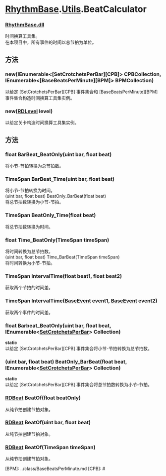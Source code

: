 # [RhythmBase](../../RadiationTherapy.md).[Utils](../namespace/Utils.md).BeatCalculator  


### [RhythmBase.dll](../assembly/RhythmBase.md)  
时间换算工具集。    
在本项目中，所有事件的时间以总节拍为单位。  
  
## 方法  
  


### new(IEnumerable\<[SetCrotchetsPerBar][CPB]\> CPBCollection, IEnumerable\<[BaseBeatsPerMinute][BPM]\> BPMCollection)  
以给定 [SetCrotchetsPerBar][CPB] 事件集合和 [BaseBeatsPerMinute][BPM] 事件集合构造时间换算工具集实例。  


### new([RDLevel](../class/RDLevel.md) level)  
以给定关卡构造时间换算工具集实例。  
  
## 方法  
  


### float BarBeat_BeatOnly(uint bar, float beat)  
将小节-节拍转换为总节拍数。  




### TimeSpan BarBeat_Time(uint bar, float beat)  

将小节-节拍转换为时间。  
(uint bar, float beat) BeatOnly_BarBeat(float beat)  
将总节拍数转换为小节-节拍。  




### TimeSpan BeatOnly_Time(float beat)  

将总节拍数转换为时间。  


### float Time_BeatOnly(TimeSpan timeSpan)  
将时间转换为总节拍数。  
(uint bar, float beat) Time_BarBeat(TimeSpan timeSpan)  
将时间转换为小节-节拍。  




### TimeSpan IntervalTime(float beat1, float beat2)  

获取两个节拍的时间差。  




### TimeSpan IntervalTime([BaseEvent](../class/BaseEvent.md) event1, [BaseEvent](../class/BaseEvent.md) event2)  

获取两个事件的时间差。  


### float Barbeat_BeatOnly(uint bar, float beat, IEnumerable\<[SetCrotchetsPerBar]()\> Collection)  

**static**  
以给定 [SetCrotchetsPerBar][CPB] 事件集合将小节-节拍转换为总节拍数。  


### (uint bar, float beat) BeatOnly_BarBeat(float beat, IEnumerable\<[SetCrotchetsPerBar]()\> Collection)  

**static**  
以给定 [SetCrotchetsPerBar][CPB] 事件集合将总节拍数转换为小节-节拍。  


### [RDBeat](../class/RDBeat.md) BeatOf(float beatOnly)  
从纯节拍创建节拍对象。  


### [RDBeat](../class/RDBeat.md) BeatOf(uint bar, float beat)  
从纯节拍创建节拍对象。  


### [RDBeat](../class/RDBeat.md) BeatOf(TimeSpan timeSpan)  
从纯节拍创建节拍对象。  
  
[BPM]: ../class/BaseBeatsPerMinute.md  [CPB]: #